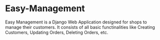 # Easy-Management
Easy Management is a Django Web Application designed for shops to manage their customers. It consists of all basic functinalities like Creating Customers, Updating Orders, Deleting Orders, etc. 
